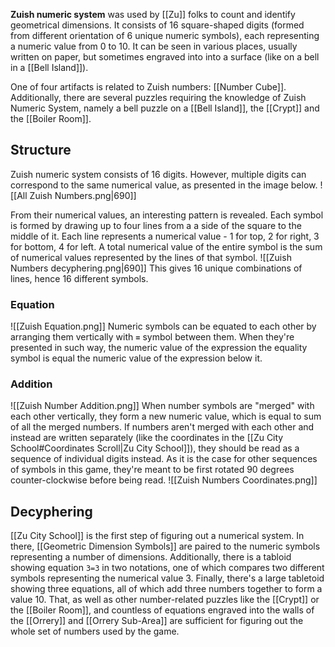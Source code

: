 **Zuish numeric system** was used by [[Zu]] folks to count and identify geometrical dimensions. It consists of 16 square-shaped digits (formed from different orientation of 6 unique numeric symbols), each representing a numeric value from 0 to 10. It can be seen in various places, usually written on paper, but sometimes engraved into into a surface (like on a bell in a [[Bell Island]]).

One of four artifacts is related to Zuish numbers: [[Number Cube]]. Additionally, there are several puzzles requiring the knowledge of Zuish Numeric System, namely a bell puzzle on a [[Bell Island]], the [[Crypt]] and the [[Boiler Room]].
## Structure

Zuish numeric system consists of 16 digits. However, multiple digits can correspond to the same numerical value, as presented in the image below.
![[All Zuish Numbers.png|690]]

From their numerical values, an interesting pattern is revealed. Each symbol is formed by drawing up to four lines from a a side of the square to the middle of it. Each line represents a numerical value - 1 for top, 2 for right, 3 for bottom, 4 for left. A total numerical value of the entire symbol is the sum of numerical values represented by the lines of that symbol.
![[Zuish Numbers decyphering.png|690]]
This gives 16 unique combinations of lines, hence 16 different symbols. 

### Equation
![[Zuish Equation.png]]
Numeric symbols can be equated to each other by arranging them vertically with **`=`** symbol between them. When they're presented in such way, the numeric value of the expression the equality symbol is equal the numeric value of the expression below it.

### Addition
![[Zuish Number Addition.png]]
When number symbols are "merged" with each other vertically, they form a new numeric value, which is equal to sum of all the merged numbers. If numbers aren't merged with each other and instead are written separately (like the coordinates in the [[Zu City School#Coordinates Scroll|Zu City School]]), they should be read as a sequence of individual digits instead. As it is the case for other sequences of symbols in this game, they're meant to be first rotated 90 degrees counter-clockwise before being read.
![[Zuish Numbers Coordinates.png]]
## Decyphering

[[Zu City School]] is the first step of figuring out a numerical system. In there, [[Geometric Dimension Symbols]] are paired to the numeric symbols representing a number of dimensions. Additionally, there is a tabloid showing equation `3=3` in two notations, one of which compares two different symbols representing the numerical value 3. Finally, there's a large tabletoid showing three equations, all of which add three numbers together to form a value 10. That, as well as other number-related puzzles like the [[Crypt]] or the [[Boiler Room]], and countless of equations engraved into the walls of the [[Orrery]] and [[Orrery Sub-Area]] are sufficient for figuring out the whole set of numbers used by the game.